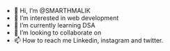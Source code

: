 - 👋 Hi, I’m @SMARTHMALIK
- 👀 I’m interested in web development 
- 🌱 I’m currently learning DSA
- 💞️ I’m looking to collaborate on 
- 📫 How to reach me Linkedin, instagram and twitter.

<!---
SMARTHMALIK/SMARTHMALIK is a ✨ special ✨ repository because its `README.md` (this file) appears on your GitHub profile.
You can click the Preview link to take a look at your changes.
--->
